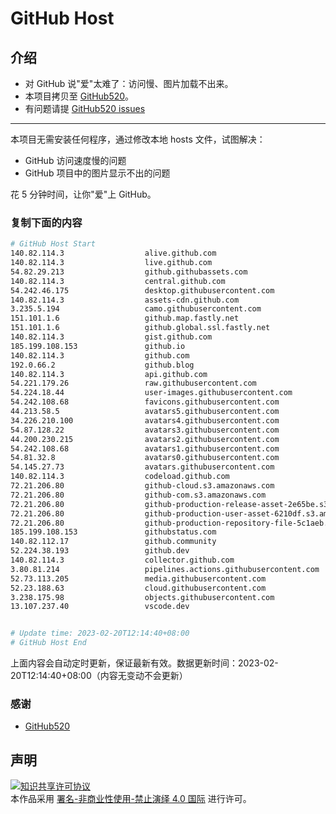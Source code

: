 # GitHub Host
## 介绍
- 对 GitHub 说"爱"太难了：访问慢、图片加载不出来。
- 本项目拷贝至 [GitHub520](https://github.com/521xueweihan/GitHub520)。
- 有问题请提 [GitHub520 issues](https://github.com/521xueweihan/GitHub520/issues/new)

---

本项目无需安装任何程序，通过修改本地 hosts 文件，试图解决：
- GitHub 访问速度慢的问题
- GitHub 项目中的图片显示不出的问题

花 5 分钟时间，让你"爱"上 GitHub。

### 复制下面的内容
```bash
# GitHub Host Start
140.82.114.3                  alive.github.com
140.82.114.3                  live.github.com
54.82.29.213                  github.githubassets.com
140.82.114.3                  central.github.com
54.242.46.175                 desktop.githubusercontent.com
140.82.114.3                  assets-cdn.github.com
3.235.5.194                   camo.githubusercontent.com
151.101.1.6                   github.map.fastly.net
151.101.1.6                   github.global.ssl.fastly.net
140.82.114.3                  gist.github.com
185.199.108.153               github.io
140.82.114.3                  github.com
192.0.66.2                    github.blog
140.82.114.3                  api.github.com
54.221.179.26                 raw.githubusercontent.com
54.224.18.44                  user-images.githubusercontent.com
54.242.108.68                 favicons.githubusercontent.com
44.213.58.5                   avatars5.githubusercontent.com
34.226.210.100                avatars4.githubusercontent.com
54.87.128.22                  avatars3.githubusercontent.com
44.200.230.215                avatars2.githubusercontent.com
54.242.108.68                 avatars1.githubusercontent.com
54.81.32.8                    avatars0.githubusercontent.com
54.145.27.73                  avatars.githubusercontent.com
140.82.114.3                  codeload.github.com
72.21.206.80                  github-cloud.s3.amazonaws.com
72.21.206.80                  github-com.s3.amazonaws.com
72.21.206.80                  github-production-release-asset-2e65be.s3.amazonaws.com
72.21.206.80                  github-production-user-asset-6210df.s3.amazonaws.com
72.21.206.80                  github-production-repository-file-5c1aeb.s3.amazonaws.com
185.199.108.153               githubstatus.com
140.82.112.17                 github.community
52.224.38.193                 github.dev
140.82.114.3                  collector.github.com
3.80.81.214                   pipelines.actions.githubusercontent.com
52.73.113.205                 media.githubusercontent.com
52.23.188.63                  cloud.githubusercontent.com
3.238.175.98                  objects.githubusercontent.com
13.107.237.40                 vscode.dev


# Update time: 2023-02-20T12:14:40+08:00
# GitHub Host End

```
上面内容会自动定时更新，保证最新有效。数据更新时间：2023-02-20T12:14:40+08:00（内容无变动不会更新）

### 感谢

- [GitHub520](https://github.com/521xueweihan/GitHub520)

## 声明
<a rel="license" href="https://creativecommons.org/licenses/by-nc-nd/4.0/deed.zh"><img alt="知识共享许可协议" style="border-width: 0" src="https://licensebuttons.net/l/by-nc-nd/4.0/88x31.png"></a><br>本作品采用 <a rel="license" href="https://creativecommons.org/licenses/by-nc-nd/4.0/deed.zh">署名-非商业性使用-禁止演绎 4.0 国际</a> 进行许可。